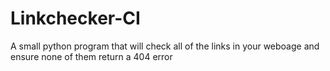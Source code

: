 # Linkchecker-CI
A small python program that will check all of the links in your weboage and ensure none of them return a 404 error
